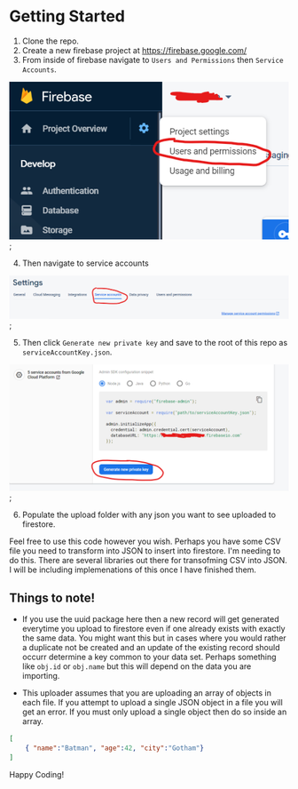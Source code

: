 # Getting Started

1.  Clone the repo.
2.  Create a new firebase project at https://firebase.google.com/
3.  From inside of firebase navigate to `Users and Permissions` then `Service Accounts`.

![screenshot1](images/screenshot1.png);

4.  Then navigate to service accounts

![screenshot2](images/screenshot2.png);

5.  Then click `Generate new private key` and save to the root of this repo as `serviceAccountKey.json`.

![screenshot2](images/screenshot3.png);

6.  Populate the upload folder with any json you want to see uploaded to firestore. 


Feel free to use this code however you wish.  Perhaps you have some CSV file you need to transform into JSON to insert into firestore.  I'm needing to do this.  There are several libraries out there for transofming CSV into JSON.  I will be including implemenations of this once I have finished them.  


## Things to note!

* If you use the uuid package here then a new record will get generated everytime you upload to firestore even if one already exists with exactly the same data.  You might want this but in cases where you would rather a duplicate not be created and an update of the existing record should occurr determine a key common to your data set.  Perhaps something like `obj.id` or `obj.name` but this will depend on the data you are importing.

* This uploader assumes that you are uploading an array of objects in each file.  If you attempt to upload a single JSON object in a file you will get an error.  If you must only upload a single object then do so inside an array.  

```json
[ 
    { "name":"Batman", "age":42, "city":"Gotham"}
]
```

Happy Coding!